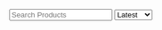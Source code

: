 <!--
Title: Contact us
Scripts: 
- https://www.e-junkie.com/e-junkie-shop-script.js
Javascript: var ej = new EJ_Shop({client_id : 328984, pinned : ['pntbtr', '1556556', '1564515'] });
-->
<div class="container">
	<input class="input" type="text" placeholder="Search Products" id="ej_search_handler">
	<select id="ej_sort_handler">
		<option value="Latest">Latest</option>
		<option value="Popular">Popular</option>
	</select>
	<div id="app_container"></div>
</div>
<div id="listing_template" hidden>
	<div class="row" id="{identifier}" style="{style}">
	 	<div class="one-full column">
    		{form}
    		<div style="float: left; max-width: 40%;"> 
    			<p><strong><a>{title}</a></strong><br/>{tagline}</p>
    			<img src="{thumbnail}" alt="{title}" title="{title}" style="max-width: 200px">
    		</div>
    		<div style="float: right; max-width: 60%;"> 
				<quote>{description}</quote>
				<p>{details}</p>
				{options_template}
    			<p>₹{price}</p>
    			<a href="{link}" target="{link_target}" class="{link_class}" onclick="{onclick}">Add To Cart</a>
    		</div>    
    		{/form}
  		</div>
	</div>
</div>
<div id="dropdown_template" hidden>
	<label class="label">{label}</label>
	{hidden}
	<select name="{name}" style="max-width: 250px">{options}</select>
</div>
<div id="text_template" hidden>
	<label class="label">{label}</label>
	{hidden}
</div>

